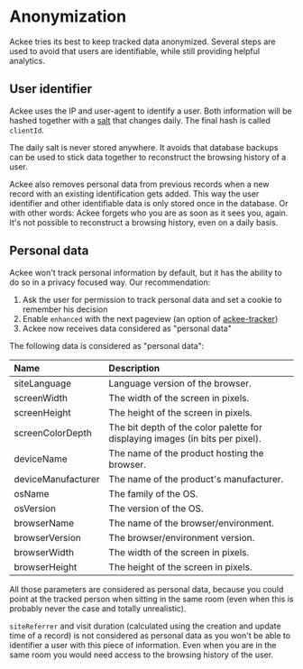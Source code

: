 # Anonymization

Ackee tries its best to keep tracked data anonymized. Several steps are used to avoid that users are identifiable, while still providing helpful analytics.

## User identifier

Ackee uses the IP and user-agent to identify a user. Both information will be hashed together with a [salt](https://en.wikipedia.org/wiki/Salt_(cryptography)) that changes daily. The final hash is called `clientId`.

The daily salt is never stored anywhere. It avoids that database backups can be used to stick data together to reconstruct the browsing history of a user.

Ackee also removes personal data from previous records when a new record with an existing identification gets added. This way the user identifier and other identifiable data is only stored once in the database. Or with other words: Ackee forgets who you are as soon as it sees you, again. It's not possible to reconstruct a browsing history, even on a daily basis.

## Personal data

Ackee won't track personal information by default, but it has the ability to do so in a privacy focused way. Our recommendation:

1. Ask the user for permission to track personal data and set a cookie to remember his decision
2. Enable `enhanced` with the next pageview (an option of [ackee-tracker](https://github.com/electerious/ackee-tracker))
3. Ackee now receives data considered as "personal data"

The following data is considered as "personal data":

| Name | Description |
|:-----------|:------------|
| siteLanguage | Language version of the browser. |
| screenWidth | The width of the screen in pixels. |
| screenHeight | The height of the screen in pixels. |
| screenColorDepth | The bit depth of the color palette for displaying images (in bits per pixel). |
| deviceName | The name of the product hosting the browser. |
| deviceManufacturer | The name of the product's manufacturer. |
| osName | The family of the OS. |
| osVersion | The version of the OS. |
| browserName | The name of the browser/environment. |
| browserVersion | The browser/environment version. |
| browserWidth | The width of the screen in pixels. |
| browserHeight | The height of the screen in pixels. |

All those parameters are considered as personal data, because you could point at the tracked person when sitting in the same room (even when this is probably never the case and totally unrealistic).

`siteReferrer` and visit duration (calculated using the creation and update time of a record) is not considered as personal data as you won't be able to identifier a user with this piece of information. Even when you are in the same room you would need access to the browsing history of the user.
